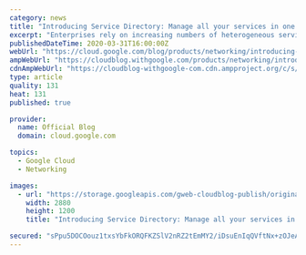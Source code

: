 ```yaml
---
category: news
title: "Introducing Service Directory: Manage all your services in one place at scale"
excerpt: "Enterprises rely on increasing numbers of heterogeneous services across cloud and on-premises environments. Google Cloud customers, for example, may use services like Cloud Storage alongside third-party partner services such as Snowflake, MongoDB, and Redis, as well as their own company-owned applications."
publishedDateTime: 2020-03-31T16:00:00Z
webUrl: "https://cloud.google.com/blog/products/networking/introducing-service-directory/"
ampWebUrl: "https://cloudblog.withgoogle.com/products/networking/introducing-service-directory/amp/"
cdnAmpWebUrl: "https://cloudblog-withgoogle-com.cdn.ampproject.org/c/s/cloudblog.withgoogle.com/products/networking/introducing-service-directory/amp/"
type: article
quality: 131
heat: 131
published: true

provider:
  name: Official Blog
  domain: cloud.google.com

topics:
  - Google Cloud
  - Networking

images:
  - url: "https://storage.googleapis.com/gweb-cloudblog-publish/original_images/Google_Networking_02.jpg"
    width: 2880
    height: 1200
    title: "Introducing Service Directory: Manage all your services in one place at scale"

secured: "sPpu5DOCOouz1txsYbFkORQFKZSlV2nRZ2tEmMY2/iDsuEnIqQVftNx+zOJeA3JddSm5Fl8UrRp4vgj7yL8NNoDA9Z9bGbS+UuW8BHwlX/o2op/CPUeeGXPmegja9oBl4xZrFPwHxBRKpLG8tD0fG2irX9bi+B092cI+i3+TiRHNGrhTnqjtBsvJ0uIu5XulJ6gkHx3qku3Q+Iph1wJ4soSqq15J70mcLLQDhSF3AJa4m/6VP3yrrbLFPL9AviaoHfMeYtvcyiQbJKubZXmY22BY/jiipu5q3U6fS+iSPbClyKrKZig0hHxDYXyyyn6CgSyjmbIK0I0GxGwkPtU32A==;80nxgdVz3mfyQmoZIxDAlg=="
---
```


